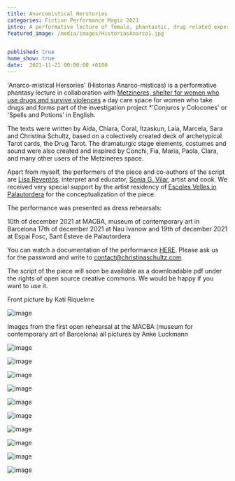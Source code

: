 ```yaml
---
title: Anarcomistical Herstories
categories: Fiction Performance Magic 2021
intro: A performative lecture of female, phantastic, drug related experiences, written in colaboration with women who take drugs and a selfcreated Drug-Tarot.
featured_image: /media/images/HistoriasAnarco1.jpg


published: true
home_show: true
date:  2021-11-21 00:00:00 +0100
---
```

'Anarco-mistical Hersories' (Historias Anarco-misticas) is a performative phantasy lecture in collaboration with [Metzineres, shelter for women who use drugs and survive violences](http://metzineres.net/) a day care space for women who take drugs and forms part of the investigation project *'Conjuros y Colocones' or 'Spells and Potions' in English.

The texts were written by Aida, Chiara, Coral, Itzaskun, Laia, Marcela, Sara and Christina Schultz, based on a colectively created deck of archetypical Tarot cards, the Drug Tarot.
The dramaturgic stage elements, costumes and sound were also created and inspired by Conchi, Fia, Maria, Paola, Clara, and many other users of the Metzineres space.

Apart from myself, the performers of the piece and co-authors of the script are [Lisa Reventós](http://www.actorsmartatort.com/project/lisa-reventos/), interpret and educator, [Sonia G. Vilar](https://cuaj.org/), artist and cook.
We received very special support by the artist residency of [Escoles Velles in Palautordera](https://tauladecultura.cat/en-residencia/residencia-de-christina-schultz-conjuros-y-colocones/) for the conceptualization of the piece.

The performance was presented as dress rehearsals:

10th of december 2021 at MACBA, museum of contemporary art in Barcelona
17th of december 2021 at Nau Ivanow and
19th of december 2021 at Espai Fosc, Sant Esteve de Palautordera

You can watch a documentation of the performance [HERE](https://vimeo.com/662552033). Please ask us for the password and write to contact@christinaschultz.com

The script of the piece will soon be available as a downloadable pdf under the rights of open source creative commons. We would be happy if you want to use it.

Front picture by Kati Riquelme

![image](/media/images/HistoriasAnarco.jpg)

Images from the first open rehearsal at the MACBA (museum for contemporary art of Barcelona) all pictures by Anke Luckmann

![image](/media/images/HistoriasAnarco2.jpg)

![image](/media/images/HistoriasAnarco3.jpg)

![image](/media/images/HistoriasAnarco4.jpg)

![image](/media/images/HistoriasAnarco5.jpg)

![image](/media/images/HistoriasAnarco6.jpg)

![image](/media/images/HistoriasAnarco7.jpg)

![image](/media/images/HistoriasAnarco8.jpg)

![image](/media/images/HistoriasAnarco9.jpg)

![image](/media/images/HistoriasAnarco10.jpg)

![image](/media/images/HistoriasAnarco11.jpg)

